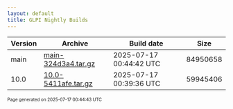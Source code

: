 ```yaml
---
layout: default
title: GLPI Nightly Builds
---
```


Version|Archive|Build date|Size
---|---|---|---
main|[main-324d3a4.tar.gz](main-324d3a4.tar.gz)|2025-07-17 00:44:42 UTC|84950658
10.0|[10.0-5411afe.tar.gz](10.0-5411afe.tar.gz)|2025-07-17 00:39:36 UTC|59945406

<font size="1">Page generated on 2025-07-17 00:44:43 UTC</font>
